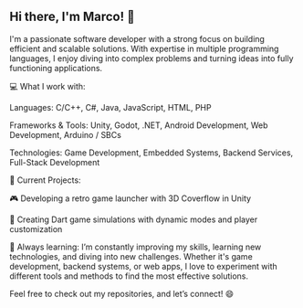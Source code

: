 ## Hi there, I'm Marco! 👋
I'm a passionate software developer with a strong focus on building efficient and scalable solutions. With expertise in multiple programming languages, I enjoy diving into complex problems and turning ideas into fully functioning applications.

💻 What I work with:

Languages: C/C++, C#, Java, JavaScript, HTML, PHP

Frameworks & Tools: Unity, Godot, .NET, Android Development, Web Development, Arduino / SBCs

Technologies: Game Development, Embedded Systems, Backend Services, Full-Stack Development

🚀 Current Projects:

🎮 Developing a retro game launcher with 3D Coverflow in Unity

🎯 Creating Dart game simulations with dynamic modes and player customization

🌱 Always learning:
I’m constantly improving my skills, learning new technologies, and diving into new challenges. 
Whether it's game development, backend systems, or web apps, I love to experiment with different tools and methods to find the most effective solutions.

Feel free to check out my repositories, and let’s connect! 😄
